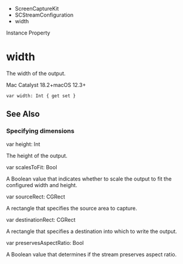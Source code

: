 

- ScreenCaptureKit
- SCStreamConfiguration
-  width 

Instance Property

# width

The width of the output.

Mac Catalyst 18.2+macOS 12.3+

``` source
var width: Int { get set }
```

## See Also

### Specifying dimensions

var height: Int

The height of the output.

var scalesToFit: Bool

A Boolean value that indicates whether to scale the output to fit the configured width and height.

var sourceRect: CGRect

A rectangle that specifies the source area to capture.

var destinationRect: CGRect

A rectangle that specifies a destination into which to write the output.

var preservesAspectRatio: Bool

A Boolean value that determines if the stream preserves aspect ratio.

